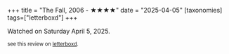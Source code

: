 +++
title = "The Fall, 2006 - ★★★★"
date = "2025-04-05"
[taxonomies]
tags=["letterboxd"]
+++

Watched on Saturday April 5, 2025.

<small>see this review on <a href="https://letterboxd.com/nonmodernist/film/the-fall/">letterboxd</a>.</small>